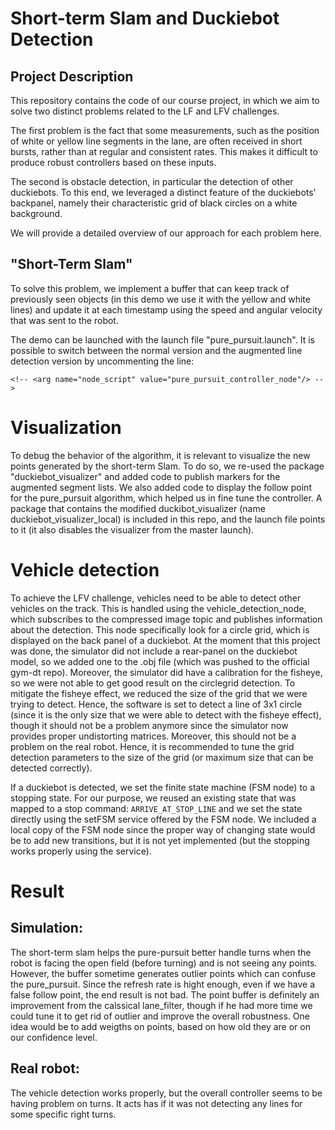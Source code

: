 # Short-term Slam and Duckiebot Detection

## Project Description

This repository contains the code of our course project, in which we aim to solve two distinct problems related to the LF and LFV challenges.

The first problem is the fact that some measurements, such as the position of white or yellow line segments in the lane, are often received in short bursts, rather than at regular and consistent rates. This makes it difficult to produce robust controllers based on these inputs.

The second is obstacle detection, in particular the detection of other duckiebots. To this end, we leveraged a distinct feature of the duckiebots' backpanel, namely their characteristic grid of black circles on a white background.

We will provide a detailed overview of our approach for each problem here. 

<!-- This experimental demo contains code aims to solve the problem that the lane filter node is not giving enough data to build a robust controller. We will often not have enough measurment of the white or yellow line and it will be difficult to input a good command. -->

## "Short-Term Slam"

To solve this problem, we implement a buffer that can keep track of previously seen objects (in this demo we use it with the yellow and white lines) and update it at each timestamp using the speed and angular velocity that was sent to the robot.

The demo can be launched with the launch file "pure_pursuit.launch". It is possible to switch between the normal version and the augmented line detection version by uncommenting the line:

    <!-- <arg name="node_script" value="pure_pursuit_controller_node"/> -->

# Visualization

To debug the behavior of the algorithm, it is relevant to visualize the new points generated by the short-term Slam. To do so, we re-used the package "duckiebot_visualizer" and added code to publish markers for the augmented segment lists. We also added code to display the follow point for the pure_pursuit algorithm, which helped us in fine tune the controller. A package that contains the modified duckibot_visualizer (name duckiebot_visualizer_local) is included in this repo, and the launch file points to it (it also disables the visualizer from the master launch).

# Vehicle detection

To achieve the LFV challenge, vehicles need to be able to detect other vehicles on the track. This is handled using the vehicle_detection_node, which subscribes to the compressed image topic and publishes information about the detection. This node specifically look for a circle grid, which is displayed on the back panel of a duckiebot. At the moment that this project was done, the simulator did not include a rear-panel on the duckiebot model, so we added one to the .obj file (which was pushed to the official gym-dt repo). Moreover, the simulator did have a calibration for the fisheye, so we were not able to get good result on the circlegrid detection. To mitigate the fisheye effect, we reduced the size of the grid that we were trying to detect. Hence, the software is set to detect a line of 3x1 circle (since it is the only size that we were able to detect with the fisheye effect), though it should not be a problem anymore since the simulator now provides proper undistorting matrices. Moreover, this should not be a problem on the real robot. Hence, it is recommended to tune the grid detection parameters to the size of the grid (or maximum size that can be detected correctly).

If a duckiebot is detected, we set the finite state machine (FSM node) to a stopping state. For our purpose, we reused an existing state that was mapped to a stop command: `ARRIVE_AT_STOP_LINE` and we set the state directly using the setFSM service offered by the FSM node. We included a local copy of the FSM node since the proper way of changing state would be to add new transitions, but it is not yet implemented (but the stopping works properly using the service).


# Result

## Simulation:

The short-term slam helps the pure-pursuit better handle turns when the robot is facing the open field (before turning) and is not seeing any points. However, the buffer sometime generates outlier points which can confuse the pure_pursuit. Since the refresh rate is hight enough, even if we have a false follow point, the end result is not bad. The point buffer is definitely an improvement from the calssical lane_filter, though if he had more time we could tune it to get rid of outlier and improve the overall robustness. One idea would be to add weigths on points, based on how old they are or on our confidence level.

## Real robot:

The vehicle detection works properly, but the overall controller seems to be having problem on turns. It acts has if it was not detecting any lines for some specific right turns.

